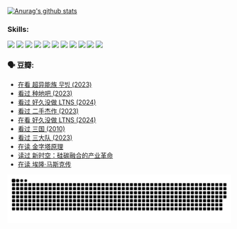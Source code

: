 
[![Anurag's github stats](https://github-readme-stats.vercel.app/api?username=w940853815)](https://github.com/anuraghazra/github-readme-stats)

### Skills:

<code><img height="32" src="https://cdn.jsdelivr.net/npm/simple-icons@v5/icons/python.svg"></code>
<code><img height="32" src="https://cdn.jsdelivr.net/npm/simple-icons@v5/icons/javascript.svg"></code>
<code><img height="32" src="https://cdn.jsdelivr.net/npm/simple-icons@v5/icons/django.svg"></code>
<code><img height="32" src="https://cdn.jsdelivr.net/npm/simple-icons@v5/icons/flask.svg"></code>
<code><img height="32" src="https://cdn.jsdelivr.net/npm/simple-icons@v5/icons/vuetify.svg"></code>
<code><img height="32" src="https://cdn.jsdelivr.net/npm/simple-icons@v5/icons/git.svg"></code>
<code><img height="32" src="https://cdn.jsdelivr.net/npm/simple-icons@v5/icons/docker.svg"></code>
<code><img height="32" src="https://cdn.jsdelivr.net/npm/simple-icons@v5/icons/postgresql.svg"></code>
<code><img height="32" src="https://cdn.jsdelivr.net/npm/simple-icons@v5/icons/elasticsearch.svg"></code>
<code><img height="32" src="https://cdn.jsdelivr.net/npm/simple-icons@v5/icons/macos.svg"></code>
<code><img height="32" src="https://cdn.jsdelivr.net/npm/simple-icons@v5/icons/linux.svg"></code>

### 🗣 豆瓣:

<!-- DOUBAN-ACTIVITIES:START -->
- [在看 超异能族 무빙‎ (2023)](https://www.douban.com/people/136069238/status/4527291077/?_i=08503410)
- [看过 种地吧‎ (2023)](https://www.douban.com/people/136069238/status/4527289637/?_i=08503410)
- [看过 好久没做 LTNS‎ (2024)](https://www.douban.com/people/136069238/status/4527289515/?_i=08503410)
- [看过 二手杰作‎ (2023)](https://www.douban.com/people/136069238/status/4522502716/?_i=08503410)
- [在看 好久没做 LTNS‎ (2024)](https://www.douban.com/people/136069238/status/4521969883/?_i=08503410)
- [看过 三国‎ (2010)](https://www.douban.com/people/136069238/status/4521634661/?_i=08503410)
- [看过 三大队‎ (2023)](https://www.douban.com/people/136069238/status/4510323325/?_i=08503410)
- [在读 金字塔原理](https://www.douban.com/people/136069238/status/4507497587/?_i=08503410)
- [读过 新时空：硅碳融合的产业革命](https://www.douban.com/people/136069238/status/4506659177/?_i=08503410)
- [在读 埃隆·马斯克传](https://www.douban.com/people/136069238/status/4500417190/?_i=08503410)
<!-- DOUBAN-ACTIVITIES:END -->


![Snake animation](https://raw.githubusercontent.com/w940853815/w940853815/output/github-contribution-grid-snake.svg)

<!--
**w940853815/w940853815** is a ✨ _special_ ✨ repository because its `README.md` (this file) appears on your GitHub profile.

Here are some ideas to get you started:

- 🔭 I’m currently working on ...
- 🌱 I’m currently learning ...
- 👯 I’m looking to collaborate on ...
- 🤔 I’m looking for help with ...
- 💬 Ask me about ...
- 📫 How to reach me: ...
- 😄 Pronouns: ...
- ⚡ Fun fact: ...
-->
